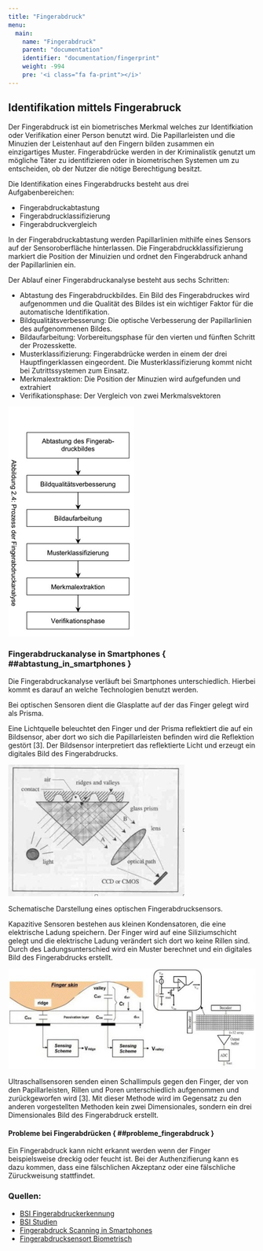 ```yaml
---
title: "Fingerabdruck"
menu:
  main:
    name: "Fingerabdruck"
    parent: "documentation"
    identifier: "documentation/fingerprint"
    weight: -994
    pre: '<i class="fa fa-print"></i>'
---
```


## Identifikation mittels Fingerabruck

Der Fingerabdruck ist ein biometrisches Merkmal welches zur Identifkiation oder Verifikation einer Person benutzt wird. Die Papillarleisten und die Minuzien der Leistenhaut auf den Fingern bilden zusammen ein einzigartiges Muster. Fingerabdrücke werden in der Kriminalistik genutzt um mögliche Täter zu identifizieren oder in biometrischen Systemen um zu entscheiden, ob der Nutzer die nötige Berechtigung besitzt.

Die Identifikation eines Fingerabdrucks besteht aus drei Aufgabenbereichen:

- Fingerabdruckabtastung
- Fingerabdrucklassifizierung
- Fingerabdruckvergleich

In der Fingerabdruckabtastung werden Papillarlinien mithilfe eines Sensors auf der Sensoroberfläche hinterlassen. Die Fingerabdruckklassifizierung markiert die Position der Minuizien und ordnet den Fingerabdruck anhand der Papillarlinien ein.

Der Ablauf einer Fingerabdruckanalyse besteht aus sechs Schritten:

- Abtastung des Fingerabdruckbildes. Ein Bild des Fingerabdruckes wird aufgenommen und die Qualität des Bildes ist ein wichtiger Faktor für die automatische Identifikation.
- Bildqualitätsverbesserung: Die optische Verbesserung der Papillarlinien des aufgenommenen Bildes.
- Bildaufarbeitung: Vorbereitungsphase für den vierten und fünften Schritt der Prozesskette.
- Musterklassifizierung: Fingerabdrücke werden in einem der drei Hauptfingerklassen eingeordent. Die Musterklassifizierung kommt nicht bei Zutrittssystemen zum Einsatz.
- Merkmalextraktion: Die Position der Minuzien wird aufgefunden und extrahiert
- Verifikationsphase: Der Vergleich von zwei Merkmalsvektoren

![Schritte zur Erkennung eines Fingerabdrucks](schritte-fingerabruck-erkennung.png#center)
 
### Fingerabdruckanalyse in Smartphones { ##abtastung_in_smartphones }

Die Fingerabdruckanalyse verläuft bei Smartphones unterschiedlich. Hierbei kommt es darauf an welche Technologien benutzt werden.

Bei optischen Sensoren dient die Glasplatte auf der das Finger gelegt wird als Prisma.

Eine Lichtquelle beleuchtet den Finger und der Prisma reflektiert die auf ein Bildsensor, aber dort wo sich die Papillarleisten befinden wird die Reflektion gestört [3]. Der Bildsensor interpretiert das reflektierte Licht und erzeugt ein digitales Bild des Fingerabdrucks.

![Schritte zur Erkennung eines Fingerabdrucks](optische_abtastung.png#center)

Schematische Darstellung eines optischen Fingerabdrucksensors.

Kapazitive Sensoren bestehen aus kleinen Kondensatoren, die eine elektrische Ladung speichern. Der Finger wird auf eine Siliziumschicht gelegt und die elektrische Ladung verändert sich dort wo keine Rillen sind. Durch des Ladungsunterschied wird ein Muster berechnet und ein digitales Bild des Fingerabdrucks erstellt.

![Schritte zur Erkennung eines Fingerabdrucks](fingerabdruck-biometrie-sicherheit-technik-3f.png#center)

Ultraschallsensoren senden einen Schallimpuls gegen den Finger, der von den Papillarleisten, Rillen und Poren unterschiedlich aufgenommen und zurückgeworfen wird [3]. Mit dieser Methode wird im Gegensatz zu den anderen vorgestellten Methoden kein zwei Dimensionales, sondern ein drei Dimensionales Bild des Fingerabdruck erstellt.

#### Probleme bei Fingerabdrücken { ##probleme_fingerabdruck }

Ein Fingerabdruck kann nicht erkannt werden wenn der Finger beispielsweise dreckig oder feucht ist. Bei der Authenzifierung kann es dazu kommen, dass eine fälschlichen Akzeptanz oder eine fälschliche Züruckweisung stattfindet.

### Quellen:

- [BSI Fingerabdruckerkennung](https://www.bsi.bund.de/SharedDocs/Downloads/DE/BSI/Biometrie/Fingerabdruckerkennung_pdf.pdf?__blob=publicationFile)
- [BSI Studien](https://www.bsi.bund.de/SharedDocs/Downloads/DE/BSI/Publikationen/Studien/BioFinger/BioFinger_I_I_pdf.pdf;jsessionid=25FF596E82CA4FEA122FBEED02247AEF.2_cid369?__blob=publicationFile&v=2)
- [Fingerabdruck Scanning in Smartphones](https://www.connect.de/ratgeber/fingerabdruck-fingerprint-sensor-scanner-smartphone-finger-technik-3198730.html)
- [Fingerabdrucksensort Biometrisch](https://blog.deinhandy.de/fingerabdrucksensor-so-funktioniert-der-biometrische-scan)

&nbsp;
